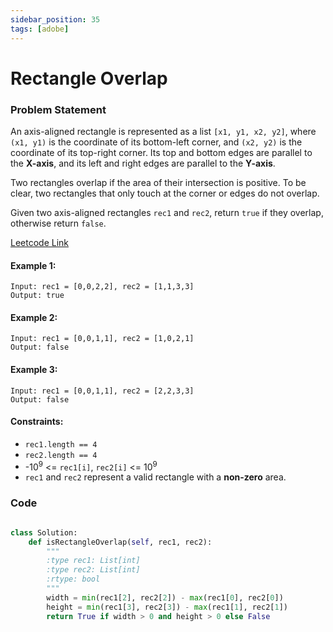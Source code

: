 ```yaml
---
sidebar_position: 35
tags: [adobe]
---
```


# Rectangle Overlap

### Problem Statement

An axis-aligned rectangle is represented as a list `[x1, y1, x2, y2]`, where `(x1, y1)` is the coordinate of its bottom-left corner, and `(x2, y2)` is the coordinate of its top-right corner. Its top and bottom edges are parallel to the **X-axis**, and its left and right edges are parallel to the **Y-axis**.

Two rectangles overlap if the area of their intersection is positive. To be clear, two rectangles that only touch at the corner or edges do not overlap.

Given two axis-aligned rectangles `rec1` and `rec2`, return `true` if they overlap, otherwise return `false`.

[Leetcode Link](https://leetcode.com/problems/rectangle-overlap/)

#### Example 1:

```
Input: rec1 = [0,0,2,2], rec2 = [1,1,3,3]
Output: true
```

#### Example 2:

```
Input: rec1 = [0,0,1,1], rec2 = [1,0,2,1]
Output: false
```

#### Example 3:

```
Input: rec1 = [0,0,1,1], rec2 = [2,2,3,3]
Output: false
```

#### Constraints:

- `rec1.length == 4`
- `rec2.length == 4`
- -10<sup>9</sup> <= `rec1[i]`, `rec2[i]` <= 10<sup>9</sup>
- `rec1` and `rec2` represent a valid rectangle with a **non-zero** area.

### Code

```python title="Python Code"

class Solution:
    def isRectangleOverlap(self, rec1, rec2):
        """
        :type rec1: List[int]
        :type rec2: List[int]
        :rtype: bool
        """
        width = min(rec1[2], rec2[2]) - max(rec1[0], rec2[0])
        height = min(rec1[3], rec2[3]) - max(rec1[1], rec2[1])
        return True if width > 0 and height > 0 else False

```
